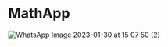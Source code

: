 # MathApp

![WhatsApp Image 2023-01-30 at 15 07 50 (2)](https://user-images.githubusercontent.com/32449366/215473308-4f3b9bbb-0a0a-4a1f-9925-31c1a84cca50.jpeg)
